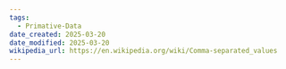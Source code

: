 ```yaml
---
tags:
  - Primative-Data
date_created: 2025-03-20
date_modified: 2025-03-20
wikipedia_url: https://en.wikipedia.org/wiki/Comma-separated_values
---
```

